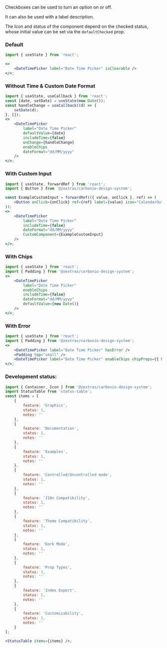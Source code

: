 <!--
SPDX-FileCopyrightText: 2021 Zextras <https://www.zextras.com>

SPDX-License-Identifier: AGPL-3.0-only
-->

Checkboxes can be used to turn an option on or off.

It can also be used with a label description.

The Icon and status of the component depend on the checked status, whose initial value can be set via the `defaultChecked` prop.

### Default

```jsx
import { useState } from 'react';

<>
	<DateTimePicker label="Date Time Picker" isClearable />
</>;
```

### Without Time & Custom Date Format

```jsx
import { useState, useCallback } from 'react';
const [date, setDate] = useState(new Date());
const handleChange = useCallback((d) => {
	setDate(d);
}, []);
<>
	<DateTimePicker
		label="Date Time Picker"
		defaultValue={date}
		includeTime={false}
		onChange={handleChange}
		enableChips
		dateFormat="dd/MM/yyyy"
	/>
</>;
```

### With Custom Input

```jsx
import { useState, forwardRef } from 'react';
import { Button } from '@zextras/carbonio-design-system';

const ExampleCustomInput = forwardRef(({ value, onClick }, ref) => (
	<Button onClick={onClick} ref={ref} label={value} icon="CalendarOutline" />
));
<>
	<DateTimePicker
		label="Date Time Picker"
		includeTime={false}
		dateFormat="dd/MM/yyyy"
		CustomComponent={ExampleCustomInput}
	/>
</>;
```

### With Chips

```jsx
import { useState } from 'react';
import { Padding } from '@zextras/carbonio-design-system';
<>
	<DateTimePicker
		label="Date Time Picker"
		enableChips
		includeTime={false}
		dateFormat="dd/MM/yyyy"
		defaultValue={new Date()}
	/>
</>;
```

### With Error

```jsx
import { useState } from 'react';
import { Padding } from '@zextras/carbonio-design-system';
<>
	<DateTimePicker label="Date Time Picker" hasError />
	<Padding top="small" />
	<DateTimePicker label="Date Time Picker" enableChips chipProps={{ hasError: true }} hasError />
</>;
```

### Development status:

```jsx noEditor
import { Container, Icon } from '@zextras/carbonio-design-system';
import StatusTable from 'status-table';
const items = [
	{
		feature: 'Graphics',
		status: 1,
		notes: ''
	},
	{
		feature: 'Documentation',
		status: 1,
		notes: ''
	},
	{
		feature: 'Examples',
		status: 1,
		notes: ''
	},
	{
		feature: 'Controlled/Uncontrolled mode',
		status: 1,
		notes: ''
	},
	{
		feature: 'I18n Compatibility',
		status: 1,
		notes: ''
	},
	{
		feature: 'Theme Compatibility',
		status: 1,
		notes: ''
	},
	{
		feature: 'Dark Mode',
		status: 1,
		notes: ''
	},
	{
		feature: 'Prop Types',
		status: 1,
		notes: ''
	},
	{
		feature: 'Index Export',
		status: 1,
		notes: ''
	},
	{
		feature: 'Customizability',
		status: 1,
		notes: ''
	}
];

<StatusTable items={items} />;
```
